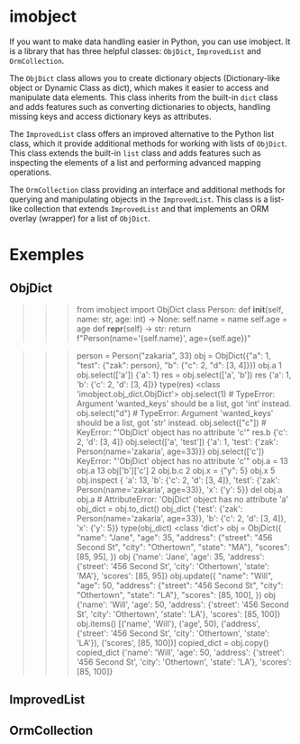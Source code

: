 # imobject

If you want to make data handling easier in Python, you can use imobject. It is a library that has three helpful classes: `ObjDict`, `ImprovedList` and `OrmCollection`.

The `ObjDict` class allows you to create dictionary objects (Dictionary-like object or Dynamic Class as dict), which makes it easier to access and manipulate data elements. This class inherits from the built-in `dict` class and adds features such as converting dictionaries to objects, handling missing keys and access dictionary keys as attributes.

The `ImprovedList` class offers an improved alternative to the Python list class, which it provide additional methods for working with lists of `ObjDict`. This class extends the built-in `list` class and adds features such as inspecting the elements of a list and performing advanced mapping operations.

The `OrmCollection` class providing an interface and additional methods for querying and manipulating objects in the `ImprovedList`. This class is a list-like collection that extends `ImprovedList` and that implements an ORM overlay (wrapper) for a list of `ObjDict`.

# Exemples
## ObjDict
>>> from imobject import ObjDict
>>> class Person:
        def __init__(self, name: str, age: int) -> None:
            self.name = name
            self.age = age
        def __repr__(self) -> str:
            return f"Person(name='{self.name}', age={self.age})"

>>> person = Person("zakaria", 33)
>>> obj = ObjDict({"a": 1, "test": {"zak": person}, "b": {"c": 2, "d": [3, 4]}})
>>> obj.a
1
>>> obj.select(['a'])
{'a': 1}
>>> res = obj.select(['a', 'b'])
>>> res
{'a': 1, 'b': {'c': 2, 'd': [3, 4]}}
>>> type(res)
<class 'imobject.obj_dict.ObjDict'>
>>> obj.select(1) # TypeError: Argument 'wanted_keys' should be a list, got 'int' instead.
>>> obj.select("d") # TypeError: Argument 'wanted_keys' should be a list, got 'str' instead.
>>> obj.select(["c"]) # KeyError: "'ObjDict' object has no attribute 'c'"
>>> res.b
{'c': 2, 'd': [3, 4]}
>>> obj.select(['a', 'test'])
{'a': 1, 'test': {'zak': Person(name='zakaria', age=33)}}
>>> obj.select(['c'])
KeyError: "'ObjDict' object has no attribute 'c'"
>>> obj.a = 13
>>> obj.a
13
>>> obj['b']['c']
2
>>> obj.b.c
2
>>> obj.x = {"y": 5}
>>> obj.x
5
>>> obj.inspect
{   'a': 13,
    'b': {'c': 2, 'd': [3, 4]},
    'test': {'zak': Person(name='zakaria', age=33)},
    'x': {'y': 5}}
>>> del obj.a
>>> obj.a # AttributeError: 'ObjDict' object has no attribute 'a'
>>> obj_dict = obj.to_dict()
>>> obj_dict
{'test': {'zak': Person(name='zakaria', age=33)}, 'b': {'c': 2, 'd': [3, 4]}, 'x': {'y': 5}}
>>> type(obj_dict)
<class 'dict'>
>>> obj = ObjDict({
              "name": "Jane",
              "age": 35,
              "address": {"street": "456 Second St", "city": "Othertown", "state": "MA"},
              "scores": [85, 95],
          })
>>> obj
{'name': 'Jane', 'age': 35, 'address': {'street': '456 Second St', 'city': 'Othertown', 'state': 'MA'}, 'scores': [85, 95]}
>>> obj.update({
              "name": "Will",
              "age": 50,
              "address": {"street": "456 Second St", "city": "Othertown", "state": "LA"},
              "scores": [85, 100],
          })
>>> obj
{'name': 'Will', 'age': 50, 'address': {'street': '456 Second St', 'city': 'Othertown', 'state': 'LA'}, 'scores': [85, 100]}
>>> obj.items()
[('name', 'Will'), ('age', 50), ('address', {'street': '456 Second St', 'city': 'Othertown', 'state': 'LA'}), ('scores', [85, 100])]
>>> copied_dict = obj.copy()
>>> copied_dict
{'name': 'Will', 'age': 50, 'address': {'street': '456 Second St', 'city': 'Othertown', 'state': 'LA'}, 'scores': [85, 100]}
## ImprovedList
## OrmCollection